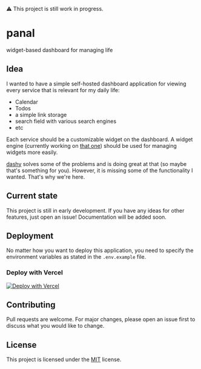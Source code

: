 ⚠️ This project is still work in progress.  
# panal
widget-based dashboard for managing life

## Idea
I wanted to have a simple self-hosted dashboard application for viewing every service that is relevant for my daily life:
- Calendar
- Todos
- a simple link storage
- search field with various search engines
- etc

Each service should be a customizable widget on the dashboard. A widget engine (currently working on [that one](https://github.com/cuvar/rswe)) should be used for managing widgets more easily.

[dashy](https://github.com/Lissy93/dashy) solves some of the problems and is doing great at that (so maybe that's something for you). However, it is missing some of the functionality I wanted. That's why we're here.

## Current state
This project is still in early development. If you have any ideas for other features, just open an issue! Documentation will be added soon.

## Deployment
No matter how you want to deploy this application, you need to specify the environment variables as stated in the `.env.example` file.


### Deploy with Vercel
[![Deploy with Vercel](https://vercel.com/button)](https://vercel.com/new/clone?repository-url=https%3A%2F%2Fgithub.com%2Fcuvar%2Fpanal)

## Contributing

Pull requests are welcome. For major changes, please open an issue first
to discuss what you would like to change.

## License

This project is licensed under the [MIT](./LICENSE) license.